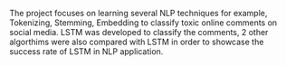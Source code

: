 The project focuses on learning several NLP techniques for example, Tokenizing, Stemming, Embedding to classify toxic online comments on social media. LSTM was developed to classify the comments, 2 other algorthims were also compared with LSTM in order to showcase the success rate of LSTM in NLP application.
